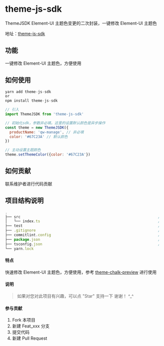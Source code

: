 # theme-js-sdk

ThemeJSDK Element-UI 主题色变更的二次封装，一键修改 Element-UI 主题色

地址：[theme-js-sdk](https://github.com/wqs565/theme-js-sdk)
## 功能

一键修改 Element-UI 主题色，方便使用

## 如何使用

``` js
yarn add theme-js-sdk 
or
npm install theme-js-sdk

// 引入
import ThemeJSDK from 'theme-js-sdk'

// 初始化sdk，参数非必填。这里的设置默认颜色是异步操作
const theme = new ThemeJSDK({ 
  productName: 'qw-manage', // 非必填
  color: '#67C23A' // 默认颜色
})

// 主动设置主题颜色
theme.setThemeColor({color: '#67C23A'})

```
## 如何贡献

联系维护者进行代码贡献
## 项目结构说明
``` js
.
├── src                                                               // 源代码文件夹
│   └── index.ts                                                      // 实现代码
├── test                                                              // 测试
├── .gitignore                                                        // git 忽略文件
├── commitlint.config                                                 // commitlint 配置文件
├── package.json                                                      // npm 模块描述文件
├── tsconfig.json                                                     // TS 配置文件
└── yarn.lock   
```

#### 特点
快速修改 Element-UI 主题色，方便使用，参考 [theme-chalk-preview](https://github.com/ElementUI/theme-chalk-preview) 进行使用

#### 说明
> 如果对您对此项目有兴趣，可以点 "Star" 支持一下 谢谢！ ^_^
#### 参与贡献
1. Fork 本项目
2. 新建 Feat_xxx 分支
3. 提交代码
4. 新建 Pull Request
